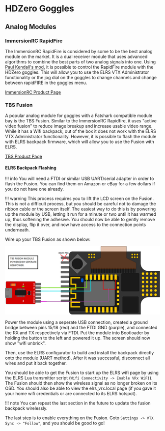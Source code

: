 # HDZero Goggles


## Analog Modules

### ImmersionRC RapidFire
The ImmersionRC RapidFire is considered by some to be the best analog module on the market. It is a dual receiver module that uses advanced algorithms to combine the best parts of two analog signals into one. Using [Paul Kendall's mod](https://github.com/pkendall64/hdzero-goggle/wiki/Analog-Module-Backpack-Control), it is possible to control the RapidFire module with the HDZero goggles. This will allow you to use the ELRS VTX Administrator functionality or the jog dial on the goggles to change channels and change between rapidFIRE in the goggles menu.


[ImmersionRC Product Page](https://www.immersionrc.com/fpv-products/rapidfire/)

### TBS Fusion

A popular analog module for goggles with a Fatshark compatible module bay is the TBS Fusion. Similar to the ImmersionRC Rapidfire, it uses "active video fusion" to reduce image breakup and increase usable video range. While it has a Wifi backpack, out of the box it does not work with the ELRS VTX Administrator functionality. However, it is possible to flash the module with ELRS backpack firmware, which will allow you to use the Fusion with ELRS.

[TBS Product Page](https://www.team-blacksheep.com/products/prod:tbs_fusion)

#### ELRS Backpack Flashing

!!! info
    You will need a FTDI or similar USB UART/serial adapter in order to flash the Fusion. You can find them on Amazon or eBay for a few dollars if you do not have one already.

!!! warning
    This process requires you to lift the LCD screen on the Fusion. This is not a difficult process, but you should be careful not to damage the ribbon cable or the screen itself. The easiest way to do this is by powering up the module by USB, letting it run for a minute or two until it has warmed up, thus softening the adhesive. You should now be able to gently remove the display, flip it over, and now have access to the connection points underneath.

Wire up your TBS Fusion as shown below: 

![TBS Fusion Wiring](../../assets/tbs-fusion-flashing.png)

Power the module using a seperate USB connection, created a ground bridge between pins 15/18 (red) and the FTDI GND (purple), and connected the RX and TX respectively via FTDI. Put the module into Bootloader by holding the button to the left and powered it up. The screen should now show "wifi unbrick".

Then, use the ELRS configurator to build and install the backpack directly onto the module (UART method). After it was successful, disconnect all wires and put it back together.

You should be able to get the Fusion to start up the ELRS wifi page by using the ELRS Lua transmitter script (`Wifi Connectivity -> Enable VRx WiFI`). The Fusion should then show the wireless signal as no longer broken on its OSD. You should also be able to view the elrs_vrx.local page (if you gave it your home wifi credentials or are connected to its ELRS hotspot).

!!! note
    You can repeat the last section in the future to update the fusion backpack wirelessly.

The last step is to enable everything on the Fusion. Goto `Settings -> VTX Sync -> "Follow"`, and you should be good to go!

